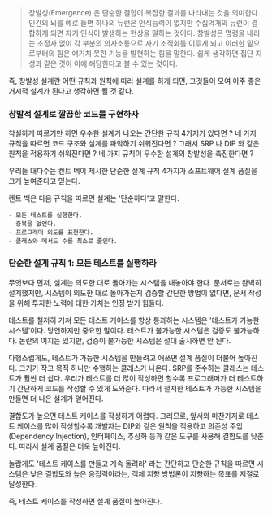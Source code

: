 > 창발성(Emergence) 은 단순한 결합이 복잡한 결과를 나타내는 것을 의미한다. 인간의 뇌를 예로 들면 하나의 뉴런은 인식능력이 없지만
수십억개의 뉴런이 결합하게 되면 자기 인식이 발생하는 현상을 말하는 것이다. 창발성은 명령을 내리는 조정자 없이 각 부분의 의사소통으로
자기 조직화를 이루게 되고 이러한 밑으로부터의 힘은 얘기치 못한 기능을 발현하는 힘을 말한다. 쉽게 생각하면 집단 지성과 같은 것이
이에 해당한다고 볼 수 있는 것이다.

즉, 창발성 설계란 어떤 규칙과 원칙에 따라 설계를 하게 되면, 그것들이 모여 아주 좋은 거시적 설계가 된다고 생각하면 될 것 같다.

### 창발적 설계로 깔끔한 코드를 구현하자

착실하게 따르기만 하면 우수한 설계가 나오는 간단한 규칙 4가지가 있다면 ? 
네 가지 규칙을 따르면 코드 구조와 설계를 파악하기 쉬워진다면 ?
그래서 SRP 나 DIP 와 같은 원칙을 적용하기 쉬워진다면 ? 
네 가지 규칙이 우수한 설계의 창발성을 촉진한다면 ?

우리들 대다수는 켄트 벡이 제시한 단순한 설계 규칙 4가지가 소프트웨어 설계 품질을 크게 높여준다고 믿는다.

켄트 백은 다음 규칙을 따르면 설계는 '단순하다'고 말한다.

````text
- 모든 테스트를 실행한다.
- 중복을 없앤다.
- 프로그래머 의도를 표현한다.
- 클래스와 메서드 수를 최소로 줄인다.
````

### 단순한 설계 규칙 1: 모든 테스트를 실행하라

무엇보다 먼저, 설계는 의도한 대로 돌아가는 시스템을 내놓아야 한다. 문서로는 완벽히 설계했지만, 
시스템이 의도한 대로 돌아가는지 검증할 간단한 방법이 없다면, 문서 작성을 위해 투자한 노력에 대한 가치는 인정 받기 힘들다.

테스트를 철저히 거쳐 모든 테스트 케이스를 항상 통과하는 시스템은 '테스트가 가능한 시스템'이다. 당연하지만 중요한 말이다. 
테스트가 불가능한 시스템은 검증도 불가능하다. 논란의 여지는 있지만, 검증이 불가능한 시스템은 절대 출시하면 안 된다.

다행스럽게도, 테스트가 가능한 시스템을 만들려고 애쓰면 설계 품질이 더불어 높아진다. 크기가 작고 목적 하나만 수행하는 클래스가 나온다.
SRP를 준수하는 클래스는 테스트가 훨씬 더 쉽다. 우리가 테스트를 더 많이 작성하면 할수록 프로그래머가 더 테스트하기 간단하게 코드를 작성할 수 있게 도와준다. 
따라서 철저한 테스트가 가능한 시스템을 만들면 더 나은 설계가 얻어진다.

결합도가 높으면 테스트 케이스를 작성하기 어렵다. 그러므로, 앞서와 마찬가지로 테스트 케이스를 많이 작성할수록 개발자는 DIP와 같은 원칙을 적용하고 
의존성 주입(Dependency Injection), 인터페이스, 추상화 등과 같은 도구를 사용해 결합도를 낮춘다. 따라서 설계 품질은 더욱 높아진다.

놀랍게도 '테스트 케이스를 만들고 계속 돌려라' 라는 간단하고 단순한 규칙을 따르면 시스템은 낮은 결합도와 높은 응집력이라는, 
객체 지향 방법론이 지향하는 목표를 저절로 달성한다.

즉, 테스트 케이스를 작성하면 설계 품질이 높아진다.